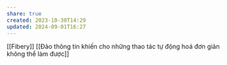 ```yaml
---
share: true
created: 2023-10-30T14:29
updated: 2024-09-01T16:27
---
```

[[Fibery]]
[[Đảo thông tin khiến cho những thao tác tự động hoá đơn giản không thể làm được]]
